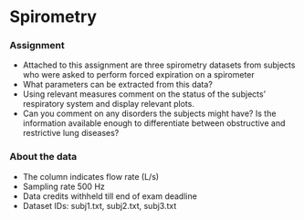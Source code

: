 # Spirometry
### Assignment
- Attached to this assignment are three spirometry datasets from subjects who were asked to perform forced expiration on a spirometer
- What parameters can be extracted from this data?
- Using relevant measures comment on the status of the subjects’ respiratory system and display relevant plots.
- Can you comment on any disorders the subjects might have? Is the information available enough to differentiate between obstructive and restrictive lung diseases? 

### About the data
- The column indicates flow rate (L/s)
- Sampling rate 500 Hz
- Data credits withheld till end of exam deadline
- Dataset IDs: subj1.txt, subj2.txt, subj3.txt 
